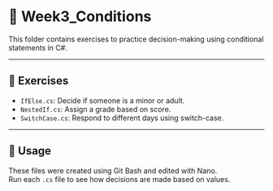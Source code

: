 # 🧠 Week3_Conditions

This folder contains exercises to practice decision-making using conditional statements in C#.

---

## 🧪 Exercises

- `IfElse.cs`: Decide if someone is a minor or adult.
- `NestedIf.cs`: Assign a grade based on score.
- `SwitchCase.cs`: Respond to different days using switch-case.

---

## 🚀 Usage

These files were created using Git Bash and edited with Nano.  
Run each `.cs` file to see how decisions are made based on values.
